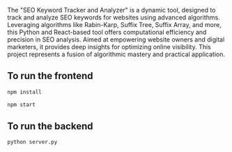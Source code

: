 The "SEO Keyword Tracker and Analyzer" is a dynamic tool, designed to track and analyze SEO keywords for websites using advanced algorithms. Leveraging algorithms like Rabin-Karp, Suffix Tree, Suffix Array, and more, this Python and React-based tool offers computational efficiency and precision in SEO analysis. Aimed at empowering website owners and digital marketers, it provides deep insights for optimizing online visibility. This project represents a fusion of algorithmic mastery and practical application.

## To run the frontend

```bash
npm install
```
```bash
npm start
```

## To run the backend
```bash
python server.py
```
